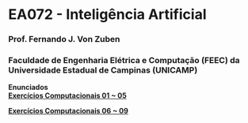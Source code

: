# EA072 - Inteligência Artificial </br>
### Prof. Fernando J. Von Zuben </br>	
### Faculdade de Engenharia Elétrica e Computação (FEEC) da Universidade Estadual de Campinas (UNICAMP)

**Enunciados**<br>
[**Exercícios Computacionais 01 ~ 05**](EA072_EC01-05_2s2024.pdf)<br>

[**Exercícios Computacionais 06 ~ 09**](EA072_EC06-09_2s2024.pdf)<br>